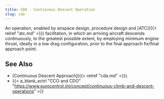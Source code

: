 ```yaml
---
title: CDO - Continuous Descent Operation
slug: cdo
---
```


An operation, enabled by airspace design, procedure design and [ATC]({{< relref "atc.md" >}})
facilitation, in which an arriving aircraft descends continuously,
to the greatest possible extent, by employing minimum engine thrust,
ideally in a low drag configuration, prior to the final
approach fix/final approach point.

## See Also

* [Continuous Descent Approach]({{< relref "cda.md" >}}).
* {{< a_blank_ectrl "CCO and CDO" "https://www.eurocontrol.int/concept/continuous-climb-and-descent-operations" >}}
